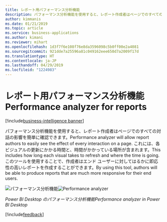 ```yaml
---
title: レポート用パフォーマンス分析機能
description: パフォーマンス分析機能を使用すると、レポート作成者はページでのすべての対話の影響を簡単に確認できます。
author: kimmanis
ms.date: 01/21/2019
ms.topic: article
ms.service: business-applications
ms.author: kimani
ms.reviewer: mihart
ms.openlocfilehash: 1d3f7f6e108f76e8da3596098c5b0ff00e2a4081
ms.sourcegitcommit: 921dde7a25596a81c049162eee650d7a2009f17d
ms.translationtype: HT
ms.contentlocale: ja-JP
ms.lasthandoff: 04/29/2019
ms.locfileid: "1224983"
---
```

# <a name="performance-analyzer-for-reports"></a><span data-ttu-id="5aecd-103">レポート用パフォーマンス分析機能</span><span class="sxs-lookup"><span data-stu-id="5aecd-103">Performance analyzer for reports</span></span>
[!include[business-intelligence banner](../../includes/business-intelligence.md)]


<span data-ttu-id="5aecd-104">パフォーマンス分析機能を使用すると、レポート作成者はページでのすべての対話の影響を簡単に確認できます。</span><span class="sxs-lookup"><span data-stu-id="5aecd-104">Performance analyzer will allow report authors to easily see the effect of every interaction on a page.</span></span> <span data-ttu-id="5aecd-105">これには、各ビジュアルの更新にかかる時間と、時間がかかっている場所が含まれます。</span><span class="sxs-lookup"><span data-stu-id="5aecd-105">This includes how long each visual takes to refresh and where the time is going.</span></span> <span data-ttu-id="5aecd-106">このツールを使用することで、作成者はエンド ユーザーに対してはるかに即応性の高いレポートを作成することができます。</span><span class="sxs-lookup"><span data-stu-id="5aecd-106">By using this tool, authors will be able to produce reports that are much more responsive for their end users.</span></span> 

<span data-ttu-id="5aecd-107">![パフォーマンス分析機能](media/perf-analyzer-1.png "パフォーマンス分析機能")</span><span class="sxs-lookup"><span data-stu-id="5aecd-107">![Performance analyzer](media/perf-analyzer-1.png "Performance analyzer")</span></span>
<!-- picture -->
<span data-ttu-id="5aecd-108">*Power BI Desktop のパフォーマンス分析機能*</span><span class="sxs-lookup"><span data-stu-id="5aecd-108">*Performance analyzer in Power BI Desktop*</span></span>

[!include[feedback](../includes/desktop-feedback.md)]